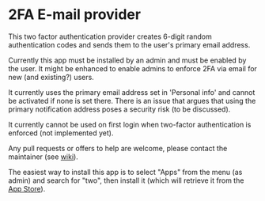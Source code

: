 # 2FA E-mail provider

This two factor authentication provider creates 6-digit random authentication codes and sends them to the user's primary email address.

Currently this app must be installed by an admin and must be enabled by the user. It might be enhanced to enable admins to enforce 2FA via email for new (and existing?) users.

It currently uses the primary email address set in 'Personal info' and cannot be activated if none is set there. There is an issue that argues that using the primary notification address poses a security risk (to be discussed).

It currently cannot be used on first login when two-factor authentication is enforced (not implemented yet).

Any pull requests or offers to help are welcome, please contact the maintainer (see [wiki](https://github.com/nursoda/twofactor_email/wiki/Developer-notes)).

The easiest way to install this app is to select "Apps" from the menu (as admin) and search for "two", then install it (which will retrieve it from the [App Store](https://apps.nextcloud.com/apps/twofactor_email)).
